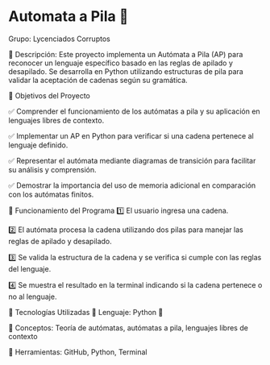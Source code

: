 # Automata a Pila 🚀

Grupo: Lycenciados Corruptos

📌 Descripción:
Este proyecto implementa un Autómata a Pila (AP) para reconocer un lenguaje específico basado en las reglas de apilado y desapilado. Se desarrolla en Python utilizando estructuras de pila para validar la aceptación de cadenas según su gramática.

📌 Objetivos del Proyecto

✅ Comprender el funcionamiento de los autómatas a pila y su aplicación en lenguajes libres de contexto.

✅ Implementar un AP en Python para verificar si una cadena pertenece al lenguaje definido.

✅ Representar el autómata mediante diagramas de transición para facilitar su análisis y comprensión.

✅ Demostrar la importancia del uso de memoria adicional en comparación con los autómatas finitos.


📌 Funcionamiento del Programa
1️⃣ El usuario ingresa una cadena.

2️⃣ El autómata procesa la cadena utilizando dos pilas para manejar las reglas de apilado y desapilado.

3️⃣ Se valida la estructura de la cadena y se verifica si cumple con las reglas del lenguaje.

4️⃣ Se muestra el resultado en la terminal indicando si la cadena pertenece o no al lenguaje.


📌 Tecnologías Utilizadas
🔹 Lenguaje: Python 🐍

🔹 Conceptos: Teoría de autómatas, autómatas a pila, lenguajes libres de contexto

🔹 Herramientas: GitHub, Python, Terminal
